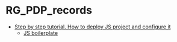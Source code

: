 # RG_PDP_records

- [Step by step tutorial. How to deploy JS project and configure it](https://github.com/cyberspacedk/RG_PDP_records/blob/master/js_boilerplate.md)
  - [JS boilerplate](https://github.com/cyberspacedk/JS-boilerplate)
